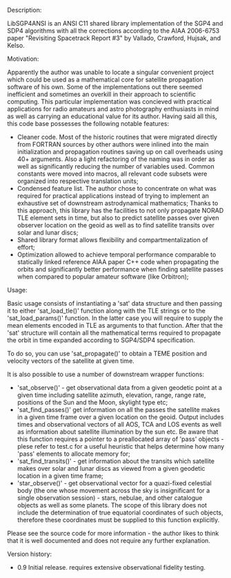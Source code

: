 Description:

  LibSGP4ANSI is an ANSI C11 shared library implementation of the SGP4 and SDP4
  algorithms with all the corrections according to the AIAA 2006-6753 paper
  "Revisiting Spacetrack Report #3" by Vallado, Crawford, Hujsak, and Kelso.

Motivation:

  Apparently the author was unable to locate a singular convenient project which
  could be used as a mathematical core for satellite propagation software of his
  own. Some of the implementations out there seemed inefficient and sometimes an
  overkill in their approach to scientific computing.
  This particular implementation was concieved with practical applications for
  radio amateurs and astro photography enthusiasts in mind as well as carrying
  an educational value for its author. Having said all this, this code base
  possesses the following notable features:
  
  - Cleaner code. Most of the historic routines that were migrated directly from
    FORTRAN sources by other authors were inlined into the main initialization
    and propagation routines saving up on call overheads using 40+ arguments.
    Also a light refactoring of the naming was in order as well as significantly
    reducing the number of variables used.
    Common constants were moved into macros, all relevant code subsets were 
    organized into respective translation units;
  - Condensed feature list. The author chose to concentrate on what was required
    for practical applications instead of trying to implement an exhaustive set
    of downstream astrodynamical mathematics;
    Thanks to this approach, this library has the facilities to not only 
    propagate NORAD TLE element sets in time, but also to predict satellite
    passes over given observer location on the geoid as well as to find
    satellite transits over solar and lunar discs;
  - Shared library format allows flexibility and compartmentalization of effort;
  - Optimization allowed to achieve temporal performance comparable to
    statically linked reference AIAA paper C++ code when propagating the orbits
    and significantly better performance when finding satellite passes when
    compared to popular amateur software (like Orbitron);

Usage:

  Basic usage consists of instantiating a 'sat' data structure and then passing
  it to either 'sat_load_tle()' function along with the TLE strings or to the 
  'sat_load_params()' function. In the latter case you will require to supply
  the mean elements encoded in TLE as arguments to that function.
  After that the 'sat' structure will contain all the mathematical terms
  required to propagate the orbit in time expanded according to SGP4/SDP4
  specification.
  
  To do so, you can use 'sat_propagate()' to obtain a TEME position and velocity
  vectors of the satellite at given time.
  
  It is also possible to use a number of downstream wrapper functions:
  - 'sat_observe()' - get observational data from a given geodetic point at a 
    given time including satellite azimuth, elevation, range, range rate,
    positions of the Sun and the Moon, skylight type etc;
  - 'sat_find_passes()' get information on all the passes the satellite makes in
    a given time frame over a given location on the geoid. Output includes times
    and observational vectors of all AOS, TCA and LOS events as well as
    information about satellite illumination by the sun etc. Be aware that this
    function requires a pointer to a preallocated array of 'pass' objects -
    plese refer to test.c for a useful heuristic that helps determine how many
    'pass' elements to allocate memory for;
  - 'sat_find_transits()' - get information about the transits which satellite
    makes over solar and lunar discs as viewed from a given geodetic location in
    a given time frame;
  - 'star_observe()' - get observational vector for a quazi-fixed celestial
    body (the one whose movement across the sky is insignificant for a single
    observation session) - stars, nebulae, and other catalogue objects as well
    as some planets. The scope of this library does not include the
    determination of true equatorial coordinates of such objects, therefore
    these coordinates must be supplied to this function explicitly.
    
   Please see the source code for more information - the author likes to think
   that it is well documented and does not require any further explanation.

Version history:

  - 0.9 Initial release. requires extensive observational fidelity testing.